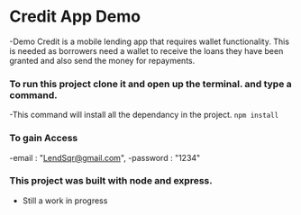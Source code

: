# Credit App Demo
 -Demo Credit is a mobile lending app that requires wallet functionality. This is needed as borrowers need a wallet to receive the loans they have been granted and also send the money for repayments.

### To run this project clone it and open up the terminal. and type a command.

-This command will install all the dependancy in the project.
``` npm install ```

### To gain Access
-email : "LendSqr@gmail.com",
-password : "1234"

### This project was built with node and express.
- Still a work in progress